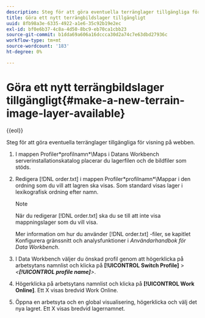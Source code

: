 ```yaml
---
description: Steg för att göra eventuella terränglager tillgängliga för visning på webben.
title: Göra ett nytt terrängbildslager tillgängligt
uuid: 8fb98a3e-6335-4922-a1e6-35c92b19e2ec
exl-id: bf0e6b37-4c8a-4d50-8bc9-eb70ca1cbb23
source-git-commit: b1dda69a606a16dccca30d2a74c7e63dbd27936c
workflow-type: tm+mt
source-wordcount: '183'
ht-degree: 0%

---
```


# Göra ett nytt terrängbildslager tillgängligt{#make-a-new-terrain-image-layer-available}

{{eol}}

Steg för att göra eventuella terränglager tillgängliga för visning på webben.

1. I mappen Profiler\*profilnamn*\Maps i Datans Workbench serverinstallationskatalog placerar du lagerfilen och de bildfiler som stöds.
1. Redigera [!DNL order.txt] i mappen Profiler\*profilnamn*\Mappar i den ordning som du vill att lagren ska visas. Som standard visas lager i lexikografisk ordning efter namn.

   >[!NOTE]
   >
   >När du redigerar [!DNL order.txt] ska du se till att inte visa mappningslager som du vill visa.

   Mer information om hur du använder [!DNL order.txt] -filer, se kapitlet Konfigurera gränssnitt och analysfunktioner i *Användarhandbok för Data Workbench*.

1. I Data Workbench väljer du önskad profil genom att högerklicka på arbetsytans namnlist och klicka på **[!UICONTROL Switch Profile]** > *&lt;**[!UICONTROL profile name]**>*.
1. Högerklicka på arbetsytans namnlist och klicka på **[!UICONTROL Work Online]**. Ett X visas bredvid Work Online.
1. Öppna en arbetsyta och en global visualisering, högerklicka och välj det nya lagret. Ett X visas bredvid lagernamnet.
